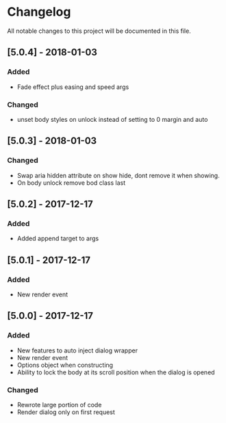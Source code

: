 # Changelog
All notable changes to this project will be documented in this file.

## [5.0.4] - 2018-01-03
### Added
- Fade effect plus easing and speed args

### Changed
- unset body styles on unlock instead of setting to 0 margin and auto

## [5.0.3] - 2018-01-03
### Changed
- Swap aria hidden attribute on show hide, dont remove it when showing.
- On body unlock remove bod class last

## [5.0.2] - 2017-12-17
### Added
- Added append target to args

## [5.0.1] - 2017-12-17
### Added
- New render event

## [5.0.0] - 2017-12-17
### Added
- New features to auto inject dialog wrapper
- New render event
- Options object when constructing
- Ability to lock the body at its scroll position when the dialog is opened

### Changed
- Rewrote large portion of code
- Render dialog only on first request
